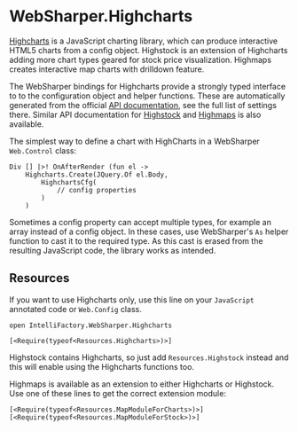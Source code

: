 # WebSharper.Highcharts

[Highcharts][hc] is a JavaScript charting library, which can produce
interactive HTML5 charts from a config object.
Highstock is an extension of Highcharts adding more chart types geared for stock price visualization.
Highmaps creates interactive map charts with drilldown feature.

The WebSharper bindings for Highcharts provide a strongly typed interface to
to the configuration object and helper functions. These are automatically
generated from the official [API documentation][hcapi], see the full list
of settings there. Similar API documentation for [Highstock][hsapi] and 
[Highmaps][hmapi] is also available.

The simplest way to define a chart with HighCharts in a WebSharper
`Web.Control` class:


```
Div [] |>! OnAfterRender (fun el ->
    Highcharts.Create(JQuery.Of el.Body,
        HighchartsCfg(
            // config properties
        )
    )
```

Sometimes a config property can accept multiple types, for example an array instead of a config object. In these cases, use WebSharper's `As` helper
function to cast it to the required type. As this cast is erased from the
resulting JavaScript code, the library works as intended.

## Resources

If you want to use Highcharts only, use this line on your `JavaScript` annotated code or `Web.Config` class. 

```
open IntelliFactory.WebSharper.Highcharts

[<Require(typeof<Resources.Highcharts>)>]
```

Highstock contains Highcharts, so just add `Resources.Highstock` instead and this will
enable using the Highcharts functions too.

Highmaps is available as an extension to either Highcharts or Highstock.
Use one of these lines to get the correct extension module:

```
[<Require(typeof<Resources.MapModuleForCharts>)>]
[<Require(typeof<Resources.MapModuleForStock>)>]
```

[hc]: http://www.highcharts.com/
[hcapi]: http://api.highcharts.com/highcharts
[hsapi]: http://api.highcharts.com/highstock
[hmapi]: http://api.highcharts.com/highmaps